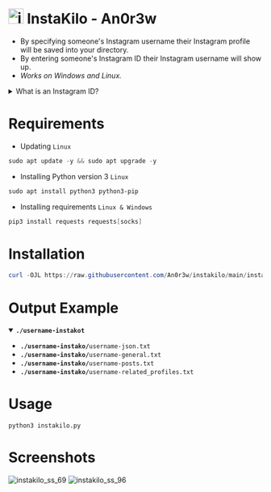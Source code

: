 # <img src="https://github.com/An0r3w/instakilo/assets/168315022/fe46896d-d2d9-49c9-8656-de71c7bfc3ef" alt="instakilo.ico" width="30" height="30"> InstaKilo - An0r3w
- By specifying someone's Instagram username their Instagram profile will be saved into your directory.
- By entering someone's Instagram ID their Instagram username will show up.
- *Works on Windows and Linux.*
<details>
<summary>What is an Instagram ID?</summary>

- An Instagram user or profile ID is a unique numeric identifier for an Instagram account, created once during the setup of a new Instagram account. In addition to a unique ID, an Instagram account also has a unique username. The difference is that an Instagram ID cannot be changed, while a username can be modified - [ommentpicker.com](https://commentpicker.com/instagram-user-id.php)
</details>

# Requirements
- Updating `Linux`
```powershell
sudo apt update -y && sudo apt upgrade -y
```
- Installing Python version 3 `Linux`
```powershell
sudo apt install python3 python3-pip
```
- Installing requirements `Linux & Windows`
```powershell
pip3 install requests requests[socks]
```
# Installation
```powershell
curl -OJL https://raw.githubusercontent.com/An0r3w/instakilo/main/instakilo.py
```
# Output Example
<details open>
  <summary><b><code>./username-instakot</code></b></summary>

- <code><b>./username-instako/</b>username-json.txt</code>
- <code><b>./username-instako/</b>username-general.txt</code>
- <code><b>./username-instako/</b>username-posts.txt</code>
- <code><b>./username-instako/</b>username-related_profiles.txt</code>
</details>

# Usage
```
python3 instakilo.py
```
# Screenshots
![instakilo_ss_69](https://github.com/An0r3w/instakilo/assets/168315022/0b03da32-b94c-4b68-912d-36120375d4ce)
![instakilo_ss_96](https://github.com/An0r3w/instakilo/assets/168315022/63b3884f-a455-4261-b1c8-3a9d46d818e2)

